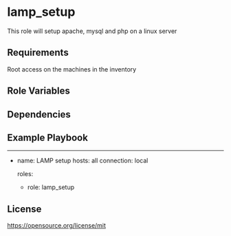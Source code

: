 lamp_setup
=========

This role will setup apache, mysql and php on a linux server

Requirements
------------

Root access on the machines in the inventory

Role Variables
--------------

Dependencies
------------

Example Playbook
----------------

---
- name: LAMP setup
  hosts: all
  connection: local

  roles:

    - role: lamp_setup

License
-------

https://opensource.org/license/mit
